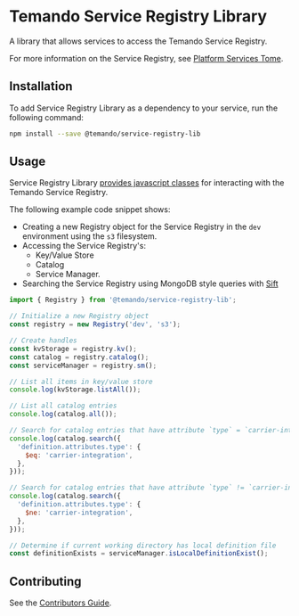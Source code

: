 # Temando Service Registry Library

A library that allows services to access the Temando Service Registry.

For more information on the Service Registry, see [Platform Services Tome](http://docs.temando.io/platform-services-tome/).

## Installation

To add Service Registry Library as a dependency to your service, run the following command:

```sh
npm install --save @temando/service-registry-lib
```

## Usage

Service Registry Library [provides javascript classes](esdoc.json "esdoc:") for interacting with the Temando Service Registry.

The following example code snippet shows:

- Creating a new Registry object for the Service Registry in the `dev` environment using the `s3` filesystem.
- Accessing the Service Registry's:
    - Key/Value Store
    - Catalog
    - Service Manager.
- Searching the Service Registry using MongoDB style queries with [Sift](https://github.com/crcn/sift.js)

```js
import { Registry } from '@temando/service-registry-lib';

// Initialize a new Registry object
const registry = new Registry('dev', 's3');

// Create handles
const kvStorage = registry.kv();
const catalog = registry.catalog();
const serviceManager = registry.sm();

// List all items in key/value store
console.log(kvStorage.listAll());

// List all catalog entries
console.log(catalog.all());

// Search for catalog entries that have attribute `type` = `carrier-integration`
console.log(catalog.search({
  'definition.attributes.type': {
    $eq: 'carrier-integration',
  },
}));

// Search for catalog entries that have attribute `type` != `carrier-integration`
console.log(catalog.search({
  'definition.attributes.type': {
    $ne: 'carrier-integration',
  },
}));

// Determine if current working directory has local definition file
const definitionExists = serviceManager.isLocalDefinitionExist();
```

## Contributing

See the [Contributors Guide](CONTRIBUTING.md).
